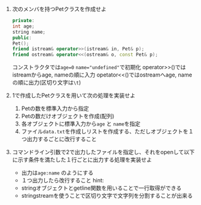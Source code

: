 1. 次のメンバを持つPetクラスを作成せよ

    ```cpp
    private:
    int age;
    string name;
    public:
    Pet();
    friend istream& operator>>(istream& in, Pet& p);
    friend ostream& operator<<(ostream& o, const Pet& p);
    ```

    コンストラクタでは`age=0` `name="undefined"`で初期化
    operator>>()ではistreamからage, nameの順に入力
    opetator<<()ではostreamへage, nameの順に出力(区切り文字は`\t`)

2. 1で作成したPetクラスを用いて次の処理を実装せよ
   1. Petの数を標準入力から指定
   2. Petの数だけオブジェクトを作成(配列)
   3. 各オブジェクトに標準入力から`age` と `name`を指定
   4. ファイル`data.txt`を作成しリストを作成する、ただしオブジェクトを１つ出力するごとに改行すること

3. コマンドライン引数で2で出力したファイルを指定し、それをopenして以下に示す条件を満たした１行ごとに出力する処理を実装せよ
   - 出力は`age:name` のようにする
   - １つ出力したら改行すること
    hint:
    - stringオブジェクトとgetline関数を用いることで一行取得ができる
    - stringstreamを使うことで区切り文字で文字列を分割することが出来る